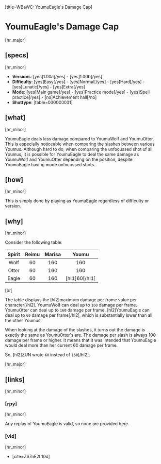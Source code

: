 [title=WBaWC: YoumuEagle's Damage Cap]
# YoumuEagle's Damage Cap
[hr_major]

## [specs]
[hr_minor]

* **Versions**: [yes]1.00a[/yes] - [yes]1.00b[/yes]
* **Difficulty**: [yes]Easy[/yes] - [yes]Normal[/yes] - [yes]Hard[/yes] - [yes]Lunatic[/yes] - [yes]Extra[/yes]
* **Mode**: [yes]Main game[/yes] -  [yes]Practice mode[/yes] - [yes]Spell practice[/yes] - [no]Achievement hall[/no]
* **Shottype**: [table=000000001]


## [what] 
[hr_minor]

YoumuEagle deals less damage compared to YoumuWolf and YoumuOtter. This is especially noticeable when comparing the slashes between various Youmus. Although hard to do, when comparing the unfocussed shot of all Youmus, it is possible for YoumuEagle to deal the same damage as YoumuWolf and YoumuOtter depending on the position, despite YoumuEagle having mode unfocussed shots.

## [how]
[hr_minor]

This is simply done by playing as YoumuEagle regardless of difficulty or version.

## [why]
[hr_minor]

Consider the following table:

| Spirit | Reimu | Marisa | Youmu |
|:---:|:---:|:---:|:---:|
| Wolf | 60 | 160 | 160 |
| Otter | 60 | 160 | 160 |
| Eagle | 60 | 160 | [hl1]60[/hl1] |
[br]

The table displays the [hl2]maximum damage per frame value per character[/hl2]. YoumuWolf can deal up to ``160`` damage per frame. YoumuOtter can deal up to ``160`` damage per frame. [hl2]YoumuEagle can deal up to ``60`` damage per frame[/hl2], which is substantially lower than all the other Youmus.

When looking at the damage of the slashes, it turns out the damage is exactly the same as YoumuOtter's are. The damage per slash is always 100 damage per frame or higher. It means that it was intended that YoumuEagle would deal more than her current 60 damage per frame.

So, [hl2]ZUN wrote `60` instead of `160`[/hl2].

[hr_major]
## [links]
[hr_minor]
### [rpy]
[hr_minor]

Any replay of YoumuEagle is valid, so none are provided here.

### [vid]
[hr_minor]

+ [cite=ZS7nE2L10d]
